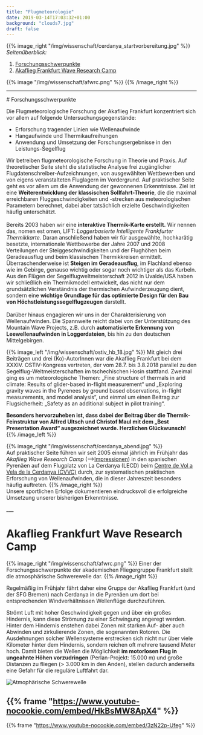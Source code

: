 ```yaml
---
title: "Flugmeteorologie"
date: 2019-03-14T17:03:32+01:00
background: "clouds7.jpg"
draft: false
---
```


{{% image_right "/img/wissenschaft/cerdanya_startvorbereitung.jpg" %}}
_Seitenüberblick:_

1. [Forschungsschwerpunkte](#Forschungsschwerpunkte)
2. [Akaflieg Frankfurt Wave Research Camp](#Akaflieg-Frankfurt-Wave-Research-Camp)


{{% image "/img/wissenschaft/afwrc.png" %}}
{{% /image_right %}}

___

<a name="Forschungsschwerpunkte">
</a>
# Forschungsschwerpunkte

Die Flugmeteorologische Forschung der Akaflieg Frankfurt konzentriert sich vor allem auf folgende Untersuchungsgegenstände:

+ Erforschung tragender Linien wie Wellenaufwinde
+ Hangaufwinde und Thermikaufreihungen
+ Anwendung und Umsetzung der Forschungsergebnisse in den Leistungs-Segelflug

Wir betreiben flugmeteorologische Forschung in Theorie und Praxis. Auf theoretischer Seite steht die statistische Analyse frei zugänglicher Flugdatenschreiber-Aufzeichnungen, von ausgewählten Wettbewerben und von eigens veranstalteten Fluglagern im Vordergrund. Auf praktischer Seite geht es vor allem um die Anwendung der gewonnenen Erkenntnisse. Ziel ist eine **Weiterentwicklung der klassischen Sollfahrt-Theorie**, die die maximal erreichbaren Fluggeschwindigkeiten und -strecken aus meteorologischen Parametern berechnet, dabei aber tatsächlich erzielte Geschwindigkeiten häufig unterschätzt.<br>
<br>Bereits 2003 haben wir eine **interaktive Thermik-Karte erstellt.** Wir nennen das, nomen est omen, LIFT: *Loggerbasierte Intelligente Frankfurter Thermikkarte.* Daran anschließend haben wir für ausgewählte, hochkarätig besetzte, internationale Wettbewerbe der Jahre 2007 und 2008 Verteilungen der Steiggeschwindigkeiten und der Flughöhen beim Geradeausflug und beim klassischen Thermikkreisen ermittelt. Überraschenderweise ist **Steigen im Geradeausflug**, im Flachland ebenso wie im Gebirge, genauso wichtig oder sogar noch wichtiger als das Kurbeln.
<br>Aus den Flügen der Segelflugweltmeisterschaft 2012 in Uvalde/USA haben wir schließlich ein Thermikmodell entwickelt, das nicht nur dem grundsätzlichen Verständnis der thermischen Aufwinderzeugung dient, sondern eine **wichtige Grundlage für das optimierte Design für den Bau von Höchstleistungssegelflugzeugen** darstellt.<br>
<br>Darüber hinaus engagieren wir uns in der Charakterisierung von Wellenaufwinden. Die Spannweite reicht dabei von der Unterstützung des Mountain Wave Projects, z.B. durch **automatisierte Erkennung von Leewellenaufwinden in Loggerdateien**, bis hin zu den deutschen Mittelgebirgen.

{{% image_left "/img/wissenschaft/ostiv_hb_18.jpg" %}}
Mit gleich drei Beiträgen und drei (Ko)-AutorInnen war die Akaflieg Frankfurt bei dem XXXIV. OSTIV-Kongress vertreten, der vom 28.7. bis 3.8.2018 parallel zu den Segelflug-Weltmeisterschaften im tschechischen Hosin stattfand. Zweimal ging es um meteorologische Themen: „Fine structure of thermals in arid climate: Results of glider-based in-flight measurement“ und „Exploring gravity waves in the Pyrenees by ground based observations, in-flight measurements, and model analysis“, und einmal um einen Beitrag zur Flugsicherheit: „Safety as an additional subject in pilot training“.

**Besonders hervorzuheben ist, dass dabei der Beitrag über die Thermik-Feinstruktur von Alfred Ultsch und Christof Maul mit dem „Best Presentation Award“ ausgezeichnet wurde. Herzlichen Glückwunsch!**
{{% /image_left %}}

{{% image_right "/img/wissenschaft/cerdanya_abend.jpg" %}}
<br>Auf praktischer Seite führen wir seit 2005 einmal jährlich im Frühjahr das *Akaflieg Wave Research Camp* (-->[Impressionen](/galerie/cerdanya)) in den spanischen Pyrenäen auf dem Flugplatz von La Cerdanya (LECD) beim [Centre de Vol a Vela de la Cerdanya (CVVC)](http://volavela.es/) durch, zur systematischen praktischen Erforschung von Wellenaufwinden, die in dieser Jahreszeit besonders häufig auftreten.
{{% /image_right %}}
<br>Unsere sportlichen Erfolge dokumentieren eindrucksvoll die erfolgreiche Umsetzung unserer bisherigen Erkenntnisse.

<a name="Akaflieg-Frankfurt-Wave-Research-Camp">
</a>
___

# Akaflieg Frankfurt Wave Research Camp

{{% image_right "/img/wissenschaft/afwrc.png" %}}
Einer der Forschungsschwerpunkte der akademischen Fliegergruppe Frankfurt stellt die atmosphärische Schwerewelle dar.
{{% /image_right %}}

Regelmäßig im Frühjahr fährt daher eine Gruppe der Akaflieg Frankfurt (und der SFG Bremen) nach Cerdanya in die Pyrenäen um dort bei entsprechenden Windverhältnissen Wellenflüge durchzuführen.

Strömt Luft mit hoher Geschwindigkeit gegen und über ein großes Hindernis, kann diese Strömung zu einer Schwingung angeregt werden. Hinter dem Hindernis enstehen dabei Zonen mit starken Auf- aber auch Abwinden und zirkulierende Zonen, die sogenannten Rotoren. Die Ausdehnungen solcher Wellensysteme erstrecken sich nicht nur  über viele Kilometer hinter dem Hindernis, sondern reichen oft mehrere tausend Meter hoch. Damit bieten die Wellen die Möglichkeit **im motorlosen Flug in ungeahnte Höhen vorzudringen** (Perlan-Projekt: 15.000 m) und große Distanzen zu fliegen (> 3.000 km in den Anden), stellen dadurch  anderseits eine Gefahr für die reguläre Luftfahrt dar.

![Atmophärische Schwerewelle](/img/wissenschaft/welle.png)

{{% frame "https://www.youtube-nocookie.com/embed/HkBsMW8ApX4" %}}
---
{{% frame "https://www.youtube-nocookie.com/embed/3zN22p-Ufeg" %}}
